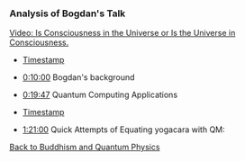 ### Analysis of Bogdan's Talk

[Video: Is Consciousness in the Universe or Is the Universe in Consciousness.](https://www.youtube.com/live/r_ld5TdXRX0?si=jCImzpbjSblw3dnd)


* [Timestamp](https://www.youtube.com/live/r_ld5TdXRX0?si=_OVs_AlpdkO9qo4k)
* [0:10:00](https://youtu.be/r_ld5TdXRX0?t=600) Bogdan's background
* [0:19:47](https://youtu.be/r_ld5TdXRX0?t=1187) Quantum Computing Applications
* [Timestamp](https://www.youtube.com/live/r_ld5TdXRX0?si=_OVs_AlpdkO9qo4k)


* [1:21:00](https://youtu.be/r_ld5TdXRX0?t=4859) Quick Attempts of Equating yogacara with QM:


[Back to Buddhism and Quantum Physics](index.md)


